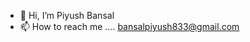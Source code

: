 - 👋 Hi, I’m Piyush Bansal
- 📫 How to reach me .... bansalpiyush833@gmail.com

<!---
Piyush02082003/Piyush02082003 is a ✨ special ✨ repository because its `README.md` (this file) appears on your GitHub profile.
You can click the Preview link to take a look at your changes.
--->
